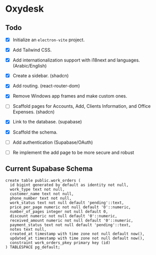 # Oxydesk

## Todo
- [x] Initialize an `electron-vite` project.
- [x] Add Tailwind CSS.
- [x] Add internationalization support with i18next and languages. (Arabic/English)
- [x] Create a sidebar. (shadcn)
- [x] Add routing. (react-router-dom)
- [x] Remove Windows app frames and make custom ones.
- [ ] Scaffold pages for Accounts, Add, Clients Information, and Office Expenses. (shadcn)
- [x] Link to the database. (supabase)
- [x] Scaffold the schema.
- [ ] Add authentication (Supabase/OAuth)
- [ ] Re implement the add page to be more secure and robust



## Current Supabase Schema
```
create table public.work_orders (
  id bigint generated by default as identity not null,
  work_type text not null,
  customer_name text not null,
  phone_number text not null,
  work_status text not null default 'pending'::text,
  price_per_page numeric not null default '0'::numeric,
  number_of_pages integer not null default 0,
  discount numeric not null default '0'::numeric,
  received_amount numeric not null default '0'::numeric,
  payment_status text not null default 'pending'::text,
  notes text null,
  created_at timestamp with time zone not null default now(),
  updated_at timestamp with time zone not null default now(),
  constraint work_orders_pkey primary key (id)
) TABLESPACE pg_default;
```
